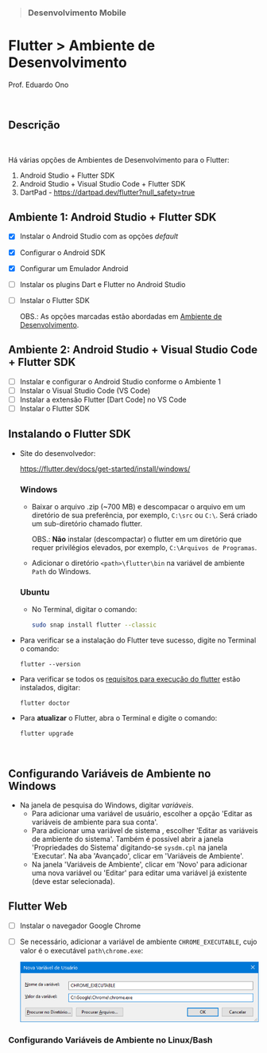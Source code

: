 > ### Desenvolvimento Mobile

# Flutter > Ambiente de Desenvolvimento

Prof. Eduardo Ono

<br>

## Descrição

<br>

Há várias opções de Ambientes de Desenvolvimento para o Flutter:

  1. Android Studio + Flutter SDK
  1. Android Studio + Visual Studio Code + Flutter SDK
  1. DartPad - https://dartpad.dev/flutter?null_safety=true

## Ambiente 1: Android Studio + Flutter SDK

* [x] Instalar o Android Studio com as opções _default_
* [x] Configurar o Android SDK
* [x] Configurar um Emulador Android
* [ ] Instalar os plugins Dart e Flutter no Android Studio
* [ ] Instalar o Flutter SDK

  OBS.: As opções marcadas estão abordadas em [Ambiente de Desenvolvimento](../../02-ambiente-de-desenvolvimento/).


## Ambiente 2: Android Studio + Visual Studio Code + Flutter SDK

* [ ] Instalar e configurar o Android Studio conforme o Ambiente 1
* [ ] Instalar o Visual Studio Code (VS Code)
* [ ] Instalar a extensão Flutter [Dart Code] no VS Code
* [ ] Instalar o Flutter SDK

## Instalando o Flutter SDK

* Site do desenvolvedor:

  https://flutter.dev/docs/get-started/install/windows/

  ### Windows

  * Baixar o arquivo .zip (~700 MB) e descompacar o arquivo em um diretório de sua preferência, por exemplo, `C:\src` ou `C:\`. Será criado um sub-diretório chamado flutter.

    OBS.: **Não** instalar (descompactar) o flutter em um diretório que requer privilégios elevados, por exemplo, `C:\Arquivos de Programas`.

  * Adicionar o diretório `<path>\flutter\bin` na variável de ambiente `Path` do Windows.

  ### Ubuntu

  * No Terminal, digitar o comando:

    ```sh
    sudo snap install flutter --classic
    ```

* Para verificar se a instalação do Flutter teve sucesso, digite no Terminal o comando:

  ```
  flutter --version
  ```

* Para verificar se todos os [requisitos para execução do flutter](./figuras/flutter-doctor-erros.png) estão instalados, digitar:

  ```
  flutter doctor

  ```

* Para **atualizar** o Flutter, abra o Terminal e digite o comando:

  ```
  flutter upgrade
  ```

<br>

## Configurando Variáveis de Ambiente no Windows

* Na janela de pesquisa do Windows, digitar _variáveis_.
  *  Para adicionar uma variável de usuário, escolher a opção 'Editar as variáveis de ambiente para sua conta'.
  *  Para adicionar uma variável de sistema , escolher 'Editar as variáveis de ambiente do sistema'. Também é possível abrir a janela 'Propriedades do Sistema' digitando-se `sysdm.cpl` na janela 'Executar'. Na aba 'Avançado', clicar em 'Variáveis de Ambiente'.
    * Na janela 'Variáveis de Ambiente', clicar em 'Novo' para adicionar uma nova variável ou 'Editar' para editar uma variável já existente (deve estar selecionada).

## Flutter Web

  * [ ] Instalar o navegador Google Chrome
  * [ ] Se necessário, adicionar a variável de ambiente `CHROME_EXECUTABLE`, cujo valor é o executável `path\chrome.exe`:

    <img src="./figuras/chrome-executable-env-var.png" alt="" width="480px">

  ### Configurando Variáveis de Ambiente no Linux/Bash

<br>
